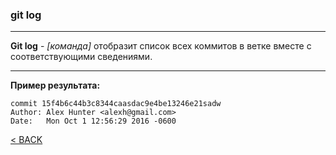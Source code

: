 ### git log
---


**Git log** - *[командa]* отобразит список всех коммитов в ветке вместе с 
соответствующими сведениями.

---
**Пример результата:**
```bash=
commit 15f4b6c44b3c8344caasdac9e4be13246e21sadw
Author: Alex Hunter <alexh@gmail.com>
Date:   Mon Oct 1 12:56:29 2016 -0600
```

[< BACK](./readme.md)
